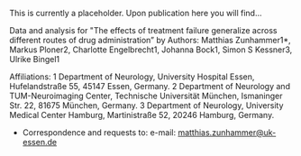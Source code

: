 This is currently a placeholder. Upon publication here you will find...

Data and analysis for
"The effects of treatment failure generalize across different routes of drug administration”
by Authors: Matthias Zunhammer1*, Markus Ploner2, Charlotte Engelbrecht1, Johanna Bock1, Simon S Kessner3, Ulrike Bingel1

Affiliations:
1 Department of Neurology, University Hospital Essen, Hufelandstraße 55, 45147 Essen, Germany.
2 Department of Neurology and TUM-Neuroimaging Center, Technische Universität München, Ismaninger Str. 22, 81675 München, Germany.
3 Department of Neurology, University Medical Center Hamburg, Martinistraße 52, 20246 Hamburg, Germany.

* Correspondence and requests to:
e-mail: matthias.zunhammer@uk-essen.de